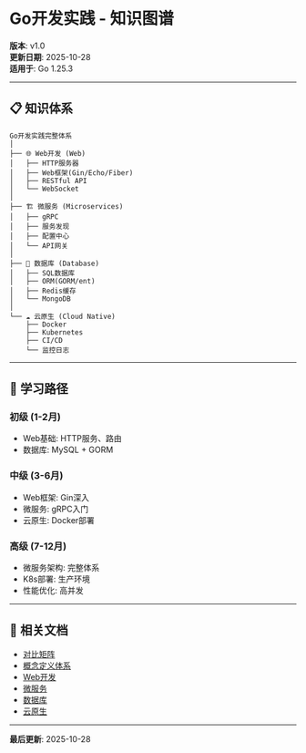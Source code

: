 # Go开发实践 - 知识图谱

**版本**: v1.0  
**更新日期**: 2025-10-28  
**适用于**: Go 1.25.3

---

## 📋 知识体系

```text
Go开发实践完整体系
│
├── 🌐 Web开发 (Web)
│   ├── HTTP服务器
│   ├── Web框架(Gin/Echo/Fiber)
│   ├── RESTful API
│   └── WebSocket
│
├── 🏗️ 微服务 (Microservices)
│   ├── gRPC
│   ├── 服务发现
│   ├── 配置中心
│   └── API网关
│
├── 💾 数据库 (Database)
│   ├── SQL数据库
│   ├── ORM(GORM/ent)
│   ├── Redis缓存
│   └── MongoDB
│
└── ☁️ 云原生 (Cloud Native)
    ├── Docker
    ├── Kubernetes
    ├── CI/CD
    └── 监控日志
```

---

## 🎯 学习路径

### 初级 (1-2月)
- Web基础: HTTP服务、路由
- 数据库: MySQL + GORM

### 中级 (3-6月)
- Web框架: Gin深入
- 微服务: gRPC入门
- 云原生: Docker部署

### 高级 (7-12月)
- 微服务架构: 完整体系
- K8s部署: 生产环境
- 性能优化: 高并发

---

## 🔗 相关文档

- [对比矩阵](./00-对比矩阵.md)
- [概念定义体系](./00-概念定义体系.md)
- [Web开发](./web/README.md)
- [微服务](./microservices/README.md)
- [数据库](./database/README.md)
- [云原生](./cloud-native/README.md)

---

**最后更新**: 2025-10-28
